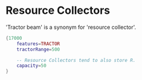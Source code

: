 # Resource Collectors
'Tractor beam' is a synonym for 'resource collector'.

```lua
{17000
    features=TRACTOR
    tractorRange=500

    -- Resource Collectors tend to also store R.
    capacity=50
}
```